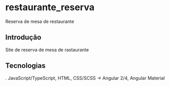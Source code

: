 # restaurante_reserva
Reserva de mesa de restaurante

<h2>Introdução</h2>

<p>Site de reserva de mesa de rastaurante</p>



<h2>Tecnologias</h2>

<p>. JavaScript/TypeScript, HTML, CSS/SCSS -> Angular 2/4, Angular Material</p>


